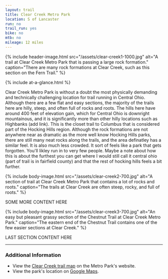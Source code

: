 ```yaml
---
layout: trail
title: Clear Creek Metro Park
location: S of Lancaster
run: no
trail_run: yes
bike: no
mtb: no
mileage: 12 miles
---
```


{% include header-image.html src="/assets/clear-creek1-1000.jpg" alt="A trail at Clear Creek Metro Park that is passing a large rock formation." caption="There are many rock formations at Clear Creek, such as this section on the Fern Trail." %}

{% include at-a-glance.html %}

Clear Creek Metro Park is without a doubt the most physically demanding and technically challenging location for trail running in Central Ohio. Although there are a few flat and easy sections, the majority of the trails here are hilly, steep, and often full of rocks and roots. The hills here have around 400 feet of elevation gain, which for Central Ohio is downright mountainous, and it is significantly more than other hilly locations such as Highbanks (add link). This is the closet trail to Columbus that is considered part of the Hocking Hills region. Although the rock formations are not anywhere near as dramatic as the more well know Hocking Hills parks, there are still many neat rocks along the trails, and the area definatley has a similar feel. It is also much less crowded. It sort of feels like a park that gets forgotten. You'll likley run in to very few people. Maybe a note about how this is about the furthest you can get where I would still call it central ohio (part of trail is in fairfield county) and that the rest of hocking hills feels a bit further.

{% include body-image.html src="/assets/clear-creek2-700.jpg" alt="A section of trail at Clear Creek Metro Park that contains a lot of rocks and roots." caption="The trails at Clear Creek are often steep, rocky, and full of roots." %}

SOME MORE CONTENT HERE

{% include body-image.html src="/assets/clear-creek3-700.jpg" alt="An easy but pleasant grassy section of the Chestnut Trail at Clear Creek Metro Park." caption="The eastern end of the Chestnut Trail contains one of the few easier sections at Clear Creek." %}

LAST SECTION CONTENT HERE

---

### Additional Information
* View the [Clear Creek trail map](http://www.metroparks.net/parks-and-trails/clear-creek/park-map/) on the Metro Park's website.
* View the park's location on [Google Maps](https://goo.gl/maps/mzW3LfJTpxs).
